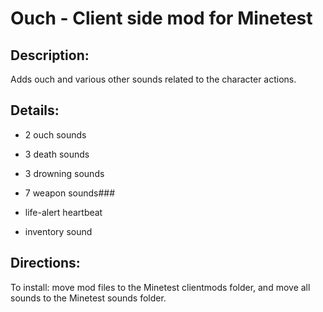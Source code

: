 # Ouch - Client side mod for Minetest


## Description:  

Adds ouch and various other sounds related to the character actions.

## Details: 

* 2 ouch sounds

* 3 death sounds

* 3 drowning sounds

* 7 weapon sounds### 

* life-alert heartbeat

* inventory sound


## Directions:  

To install: move mod files to the Minetest clientmods folder, and move all sounds to the Minetest sounds folder.
